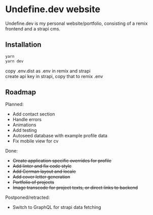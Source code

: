 # Undefine.dev website

Undefine.dev is my personal website/portfolio, consisting of a remix frontend and a strapi cms.

## Installation

```bash
yarn
yarn dev
```

copy .env.dist as .env in remix and strapi  
create api key in strapi, copy that to remix .env

## Roadmap

Planned:

- Add contact section
- Handle errors
- Animations
- Add testing
- Autoseed database with example profile data
- Fix mobile view for cv

Done:

- ~~Create application specific overrides for profile~~
- ~~Add linter and fix code style~~
- ~~Add German layout and locale~~
- ~~Add cover letter generation~~
- ~~Portfolio of projects~~
- ~~Image transcode for project texts, or direct links to backend~~

Postponed/retracted:

- Switch to GraphQL for strapi data fetching
